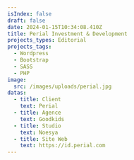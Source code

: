 ```yaml
---
isIndex: false
draft: false
date: 2024-01-15T10:34:08.410Z
title: Perial Investment & Development
projects_types: Editorial
projects_tags:
  - Wordpress
  - Bootstrap
  - SASS
  - PHP
image:
  src: /images/uploads/perial.jpg
datas:
  - title: Client
    text: Perial
  - title: Agence
    text: Goodkids
  - title: Studio
    text: Noesya
  - title: Site Web
    text: https://id.perial.com
---
```

